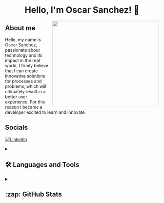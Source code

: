 <h1 align="center">
  Hello, I'm Oscar Sanchez! 👋
</h1>

<img align="right" height="280" width="350" src="https://user-images.githubusercontent.com/58518192/87162442-bf3e8180-c2e7-11ea-9f2a-53a50306b7ce.gif" />

## About me

<p>Hello, my name is Oscar Sanchez, passionate about technology and its impact in the real world, I firmly believe that I can create innovative solutions for processes and problems, which will ultimately result in a better user experience. For this reason I became a developer excited to learn and innovate.</p>

## Socials

[![LinkedIn](https://img.shields.io/badge/linkedin-%230077B5.svg?style=flat-square&logo=linkedin&logoColor=white)](https://www.linkedin.com/in/oscaredusan/)

<details> 
<summary><h2> 🛠️ Languages and Tools</h2></summary>

![PHP](https://img.shields.io/badge/php-%23777BB4.svg?style=flat-square&logo=php&logoColor=white)
![Laravel](https://img.shields.io/badge/laravel-%23FF2D20.svg?style=flat-square&logo=laravel&logoColor=white)
![Symfony](https://img.shields.io/badge/symfony-%23000000.svg?style=flat-square&logo=symfony&logoColor=white)
![Java](https://img.shields.io/badge/java-%23ED8B00.svg?style=flat-square&logo=openjdk&logoColor=white)
![Spring](https://img.shields.io/badge/spring-%236DB33F.svg?style=flat-square&logo=spring&logoColor=white)
![JavaScript](https://img.shields.io/badge/javascript-%23323330.svg?style=flat-square&logo=javascript&logoColor=%23F7DF1E)
![NestJS](https://img.shields.io/badge/nestjs-%23E0234E.svg?style=flat-square&logo=nestjs&logoColor=white)
![TypeScript](https://img.shields.io/badge/typescript-%23007ACC.svg?style=flat-square&logo=typescript&logoColor=white)

![MySQL](https://img.shields.io/badge/mysql-%2300f.svg?style=flat-square&logo=mysql&logoColor=white)
![Postgres](https://img.shields.io/badge/postgres-%23316192.svg?style=flat-square&logo=postgresql&logoColor=white)
![Oracle](https://img.shields.io/badge/Oracle-F80000?style=flat-square&logo=oracle&logoColor=white)
![MongoDB](https://img.shields.io/badge/MongoDB-%234ea94b.svg?style=flat-square&logo=mongodb&logoColor=white)

![AWS](https://img.shields.io/badge/AWS-%23FF9900.svg?style=flat-square&logo=amazon-aws&logoColor=white)
![RabbitMQ](https://img.shields.io/badge/Rabbitmq-FF6600?style=flat-square&logo=rabbitmq&logoColor=white)
</details>

<details>
  <summary><h2>:zap: GitHub Stats</h2></summary>
  <img class="pt-4" align="left" width="400" alt="Oscar Sanchez's Streak Stats" src="http://github-readme-streak-stats.herokuapp.com?user=osukarusof&theme=dark&card_width=450&mode=weekly" />
  
  <img class="pt-4" align="right" width="400" alt="Oscar Sanchez's GitHub Stats" src="https://github-readme-stats.vercel.app/api?username=osukarusof&show_icons=true&theme=dark&card_width=450" />
</details>
